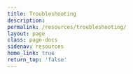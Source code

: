 ```yaml
---
title: Troubleshooting
description:
permalink: /resources/troubleshooting/
layout: page
class: page-docs
sidenav: resources
home_link: true
return_top: 'false'
---
```


